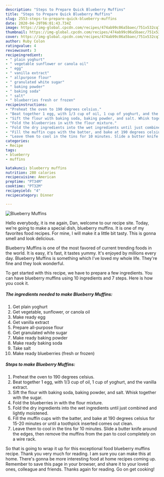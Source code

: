 ```yaml
---
description: "Steps to Prepare Quick Blueberry Muffins"
title: "Steps to Prepare Quick Blueberry Muffins"
slug: 2553-steps-to-prepare-quick-blueberry-muffins
date: 2020-04-29T06:01:43.734Z
image: https://img-global.cpcdn.com/recipes/474ab99c06a5baec/751x532cq70/blueberry-muffins-recipe-main-photo.jpg
thumbnail: https://img-global.cpcdn.com/recipes/474ab99c06a5baec/751x532cq70/blueberry-muffins-recipe-main-photo.jpg
cover: https://img-global.cpcdn.com/recipes/474ab99c06a5baec/751x532cq70/blueberry-muffins-recipe-main-photo.jpg
author: Ruby Colon
ratingvalue: 4
reviewcount: 3
recipeingredient:
- " plain yoghurt"
- " vegetable sunflower or canola oil"
- " egg"
- " vanilla extract"
- " allpurpose flour"
- " granulated white sugar"
- " baking powder"
- " baking soda"
- " salt"
- " blueberries fresh or frozen"
recipeinstructions:
- "Preheat the oven to 190 degrees celsius."
- "Beat together 1 egg, with 1/3 cup of oil, 1 cup of yoghurt, and the vanilla extract."
- "Sift the flour with baking soda, baking powder, and salt. Whisk together with the sugar."
- "Fold the blueberries in with the flour mixture."
- "Fold the dry ingredients into the wet ingredients until just combined and lightly moistened."
- "Fill the muffin cups with the batter, and bake at 190 degrees celsius for 15-20 minutes or until a toothpick inserted comes out clean."
- "Leave them to cool in the tins for 10 minutes. Slide a butter knife around the edges, then remove the muffins from the pan to cool completely on a wire rack."
categories:
- Recipe
tags:
- blueberry
- muffins

katakunci: blueberry muffins 
nutrition: 280 calories
recipecuisine: American
preptime: "PT34M"
cooktime: "PT32M"
recipeyield: "4"
recipecategory: Dinner

---
```



![Blueberry Muffins](https://img-global.cpcdn.com/recipes/474ab99c06a5baec/751x532cq70/blueberry-muffins-recipe-main-photo.jpg)

Hello everybody, it is me again, Dan, welcome to our recipe site. Today, we're going to make a special dish, blueberry muffins. It is one of my favorites food recipes. For mine, I will make it a little bit tasty. This is gonna smell and look delicious.



Blueberry Muffins is one of the most favored of current trending foods in the world. It is easy, it's fast, it tastes yummy. It's enjoyed by millions every day. Blueberry Muffins is something which I've loved my whole life. They're fine and they look wonderful.


To get started with this recipe, we have to prepare a few ingredients. You can have blueberry muffins using 10 ingredients and 7 steps. Here is how you cook it.

<!--inarticleads1-->

##### The ingredients needed to make Blueberry Muffins:

1. Get  plain yoghurt
1. Get  vegetable, sunflower, or canola oil
1. Make ready  egg
1. Get  vanilla extract
1. Prepare  all-purpose flour
1. Get  granulated white sugar
1. Make ready  baking powder
1. Make ready  baking soda
1. Take  salt
1. Make ready  blueberries (fresh or frozen)




<!--inarticleads2-->

##### Steps to make Blueberry Muffins:

1. Preheat the oven to 190 degrees celsius.
1. Beat together 1 egg, with 1/3 cup of oil, 1 cup of yoghurt, and the vanilla extract.
1. Sift the flour with baking soda, baking powder, and salt. Whisk together with the sugar.
1. Fold the blueberries in with the flour mixture.
1. Fold the dry ingredients into the wet ingredients until just combined and lightly moistened.
1. Fill the muffin cups with the batter, and bake at 190 degrees celsius for 15-20 minutes or until a toothpick inserted comes out clean.
1. Leave them to cool in the tins for 10 minutes. Slide a butter knife around the edges, then remove the muffins from the pan to cool completely on a wire rack.




So that is going to wrap it up for this exceptional food blueberry muffins recipe. Thank you very much for reading. I am sure you can make this at home. There's gonna be more interesting food at home recipes coming up. Remember to save this page in your browser, and share it to your loved ones, colleague and friends. Thanks again for reading. Go on get cooking!
